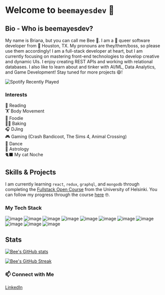 # Welcome to `beemayesdev` 👋

## Bio - Who is beemayesdev? 
My name is Briana, but you can call me Bee 🐝. I am a 🌈 queer software developer from 📍 Houston, TX. My pronouns are they/them/boss, so please use them accordingly! I am a full-stack developer at heart, but I am currently focusing on mastering front-end technologies to develop creative and dynamic UIs. I enjoy creating REST APIs and working with relational databases. I also like to learn about and tinker with AI/ML, Data Analytics, and Game Development! Stay tuned for more projects 😄!

![Spotify Recently Played](https://spotify-recently-played-readme.vercel.app/api?user=1248168683)

### Interests
📖 Reading  
🏋️ Body Movement  
🦞 Foodie  
🧑‍🍳 Baking  
🎧 DJing  
🎮 Gaming (Crash Bandicoot, The Sims 4, Animal Crossing)      
💃 Dance  
🔮 Astrology  
🐈‍⬛ My cat Noche  


## Skills & Projects 
I am currently learning `react`, `redux`, `graphql`, and `mongodb` through completing the [Fullstack Open Course](https://fullstackopen.com/en/) from the University of Helsinki. You can follow my progress through the course [here](https://github.com/briananmayes/fullstackopen) 🤓. 

### My Tech Stack 

![image](https://user-images.githubusercontent.com/20228757/160516272-4439f855-2baf-499b-a0bc-f3af8221c9c3.png)
![image](https://user-images.githubusercontent.com/20228757/160516382-f5c41794-ddf1-4411-b4ea-0dae11125fcf.png)
![image](https://user-images.githubusercontent.com/20228757/160516480-38859de7-e5aa-4370-b842-8dec28505c83.png)
![image](https://user-images.githubusercontent.com/20228757/160516555-af7cc6c3-c7f1-4ea1-97b4-a9037cac3b1d.png)
![image](https://user-images.githubusercontent.com/20228757/160517398-1043de84-8f7a-4bb6-a387-1ed210c13b7b.png)
![image](https://user-images.githubusercontent.com/20228757/160517479-aed04b15-52b8-424f-afb6-9e5f6aa74464.png)
![image](https://user-images.githubusercontent.com/20228757/160516610-de194e67-ef0a-49b6-a929-b88bd310ab43.png)
![image](https://user-images.githubusercontent.com/20228757/160516663-e0c60813-c10c-44dd-9411-18bc39a8469d.png)
![image](https://user-images.githubusercontent.com/20228757/160516725-74b73b87-06de-429d-bb74-31770d5feb5f.png)
![image](https://user-images.githubusercontent.com/20228757/160516753-e7e935c8-4d73-4f19-82d1-04f6cf486c24.png)
![image](https://user-images.githubusercontent.com/20228757/160516805-15862589-f24f-4f5e-8375-3a1ca6891baf.png)

<!--
![MongoDB](https://img.shields.io/badge/MongoDB-%234ea94b.svg?style=for-the-badge&logo=mongodb&logoColor=white) ![Express.js](https://img.shields.io/badge/express.js-%23404d59.svg?style=for-the-badge&logo=express&logoColor=%2361DAFB) ![NodeJS](https://img.shields.io/badge/node.js-6DA55F?style=for-the-badge&logo=node.js&logoColor=white) ![React](https://img.shields.io/badge/react-%2320232a.svg?style=for-the-badge&logo=react&logoColor=%2361DAFB) ![Redux](https://img.shields.io/badge/redux-%23593d88.svg?style=for-the-badge&logo=redux&logoColor=white) ![TailwindCSS](https://img.shields.io/badge/tailwindcss-%2338B2AC.svg?style=for-the-badge&logo=tailwind-css&logoColor=white) ![GraphQL](https://img.shields.io/badge/-GraphQL-E10098?style=for-the-badge&logo=graphql&logoColor=white) -->


## Stats
[![Bee's GitHub stats](https://github-readme-stats.vercel.app/api?username=briananmayes)](https://github.com/anuraghazra/github-readme-stats)

[![Bee's GitHub Streak](https://github-readme-streak-stats.herokuapp.com/?user=briananmayes)](https://git.io/streak-stats)

### 📫 Connect with Me
[LinkedIn](https://www.linkedin.com/in/brianamayes/)  

<!--
**briananmayes/briananmayes** is a ✨ _special_ ✨ repository because its `README.md` (this file) appears on your GitHub profile.

Here are some ideas to get you started:

- 🔭 I’m currently working on ...
- 🌱 I’m currently learning ...
- 👯 I’m looking to collaborate on ...
- 🤔 I’m looking for help with ...
- 💬 Ask me about ...
- 📫 How to reach me: ...
- 😄 Pronouns: ...
- ⚡ Fun fact: ...
-->
